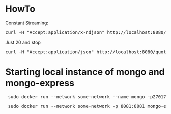# HowTo
Constant Streaming:
<pre>curl -H "Accept:application/x-ndjson" http://localhost:8080/quotes</pre>

Just 20 and stop
<pre>curl -H "Accept:application/json" http://localhost:8080/quotes</pre>

# Starting local instance of mongo and mongo-express
<pre> sudo docker run --network some-network --name mongo -p27017:27017 -d mongo:latest </pre>
<pre> sudo docker run --network some-network -p 8081:8081 mongo-express </pre>
